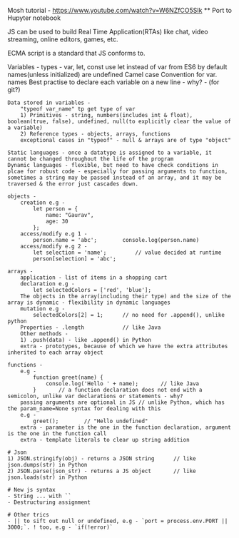 Mosh tutorial - https://www.youtube.com/watch?v=W6NZfCO5SIk
** Port to Hupyter notebook

JS can be used to build Real Time Application(RTAs) like chat, video streaming, online editors, games, etc.

ECMA script is a standard that JS conforms to.

Variables -
	types - var, let, const
	use let instead of var from ES6
	by default names(unless initialized) are undefined
	Camel case Convention for var. names
	Best practise to declare each variable on a new line - why? - (for git?)
	
	Data stored in variables - 
		"typeof var_name" tp get type of var
		1) Primitives - string, numbers(includes int & float), boolean(true, false), undefined, null(to explicitly clear the value of a variable)
		2) Reference types - objects, arrays, functions
		exceptional cases in "typeof" - null & arrays are of type "object"
	
	Static languages - once a datatype is assigned to a variable, it cannot be changed throughout the life of the program
	Dynamic languages - flexible, but need to have check conditions in plcae for robust code - especially for passing arguments to function, sometimes a string may be passed instead of an array, and it may be traversed & the error just cascades down.
	
	objects -
		creation e.g -
			let person = {
				name: "Gaurav",
				age: 30
			};
		access/modify e.g 1 - 
			person.name = 'abc';		console.log(person.name)
		access/modify e.g 2 - 
			let selection = 'name'; 		// value decided at runtime
			person[selection] = 'abc';
	
	arrays - 
		application - list of items in a shopping cart
		declaration e.g -
			let selectedColors = ['red', 'blue'];
		The objects in the array(including their type) and the size of the array is dynamic - flexibility in dynamic languages
		mutation e.g -
			selectedColors[2] = 1;		// no need for .append(), unlike python
		Properties - .length			// like Java
		Other methods -
		1) .push(data) - like .append() in Python
		extra - prototypes, because of which we have the extra attributes inherited to each array object
		
	functions - 
		e.g - 
			function greet(name) {
				console.log('Hello ' + name);		// like Java
			}		// a function declaration does not end with a semicolon, unlike var declarations or statements - why?
		passing arguments are optional in JS // unlike Python, which has the param_name=None syntax for dealing with this
		e.g -
			greet(); 		// "Hello undefined"
		extra - parameter is the one in the function declaration, argument is the one in the function call
		extra - template literals to clear up string addition
		
	# Json
	1) JSON.stringify(obj) - returns a JSON string		// like json.dumps(str) in Python
	2) JSON.parse(json_str) - returns a JS object		// like json.loads(str) in Python 
	
	# New js syntax
	- String ... with ``
	- Destructuring assignment
	
	# Other trics
	- || to sift out null or undefined, e.g - `port = process.env.PORT || 3000;`. ! too, e.g - `if(!error)`
